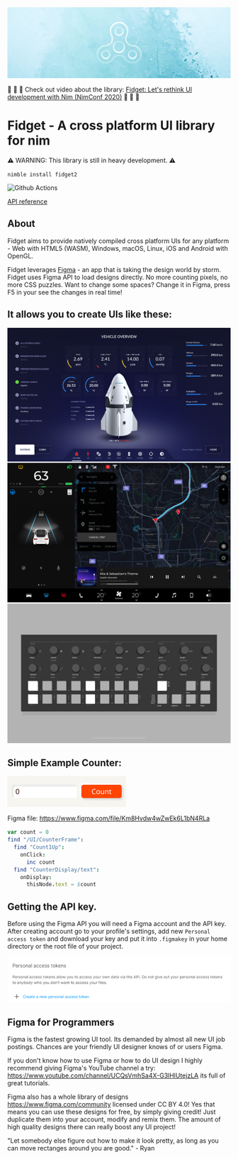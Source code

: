 <img src="docs/banner.png">

👏 👏 👏 Check out video about the library: [Fidget: Let's rethink UI development with Nim (NimConf 2020)](https://www.youtube.com/watch?v=IB8Yt2dqZbo) 👏 👏 👏

# Fidget - A cross platform UI library for nim

⚠️ WARNING: This library is still in heavy development. ⚠️

`nimble install fidget2`

![Github Actions](https://github.com/treeform/fidget2/workflows/Github%20Actions/badge.svg)

[API reference](https://nimdocs.com/treeform/fidget2)

## About

Fidget aims to provide natively compiled cross platform UIs for any platform - Web with HTML5 (WASM), Windows, macOS, Linux, iOS and Android with OpenGL.

Fidget leverages [Figma](https://www.figma.com/) - an app that is taking the design world by storm. Fidget uses Figma API to load designs directly. No more counting pixels, no more CSS puzzles. Want to change some spaces? Change it in Figma, press F5 in your see the changes in real time!

## It allows you to create UIs like these:

<img src="tests/files/masters/Crew%20Dragon%20Flight%20Control%20UI.png">
<img src="tests/files/masters/Driving%20-%20Navigation.png">
<img src="tests/files/masters/T-1.png">

## Simple Example Counter:

<img src="docs/Counter.png">

Figma file: https://www.figma.com/file/Km8Hvdw4wZwEk6L1bN4RLa

```nim
var count = 0
find "/UI/CounterFrame":
  find "Count1Up":
    onClick:
      inc count
  find "CounterDisplay/text":
    onDisplay:
      thisNode.text = $count
```

## Getting the API key.

Before using the Figma API you will need a Figma account and the API key. After creating account go to your profile's settings, add new `Personal access token` and download your key and put it into `.figmakey` in your home directory or the root file of your project.

<img src="docs/figmaApiKey.png">

## Figma for Programmers

Figma is the fastest growing UI tool. Its demanded by almost all new UI job postings. Chances are your friendly UI designer knows of or users Figma.

If you don't know how to use Figma or how to do UI design I highly recommend giving Figma's YouTube channel a try: https://www.youtube.com/channel/UCQsVmhSa4X-G3lHlUtejzLA its full of great tutorials.

Figma also has a whole library of designs https://www.figma.com/community licensed under CC BY 4.0! Yes that means you can use these designs for free, by simply giving credit! Just duplicate them into your account, modify and remix them. The amount of high quality designs there can really boost any UI project!

"Let somebody else figure out how to make it look pretty, as long as you can move rectanges around you are good." - Ryan

